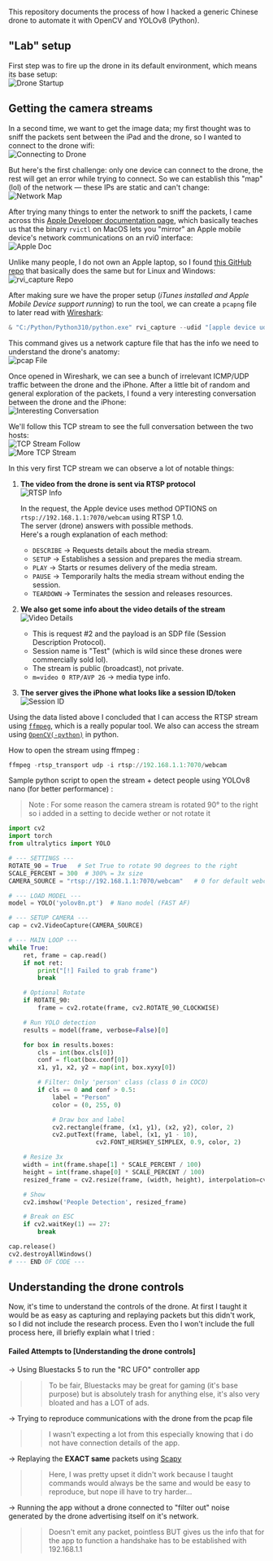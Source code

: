 This repository documents the process of how I hacked a generic Chinese drone to automate it with OpenCV and YOLOv8 (Python).


## "Lab" setup
First step was to fire up the drone in its default environment, which means its base setup:  
![Drone Startup](images/Base_setup.png)

## Getting the camera streams
In a second time, we want to get the image data; my first thought was to sniff the packets sent between the iPad and the drone, so I wanted to connect to the drone wifi:  
![Connecting to Drone](images/Droneconnect.png)

But here's the first challenge: only one device can connect to the drone, the rest will get an error while trying to connect. So we can establish this "map" (lol) of the network — these IPs are static and can't change:  
![Network Map](images/Net_map.png)

After trying many things to enter the network to sniff the packets, I came across this [Apple Developer documentation page](https://developer.apple.com/documentation/network/recording-a-packet-trace), which basically teaches us that the binary `rvictl` on MacOS lets you "mirror" an Apple mobile device's network communications on an rvi0 interface:  
![Apple Doc](images/Appledoc.png)

Unlike many people, I do not own an Apple laptop, so I found [this GitHub repo](https://github.com/gh2o/rvi_capture) that basically does the same but for Linux and Windows:  
![rvi_capture Repo](images/rvi_capturerepo.png)

After making sure we have the proper setup (*iTunes installed and Apple Mobile Device support running*) to run the tool, we can create a `pcapng` file to later read with [Wireshark](https://www.wireshark.org/):

```powershell
& "C:/Python/Python310/python.exe" rvi_capture --udid "[apple device udid]" <output>
```

This command gives us a network capture file that has the info we need to understand the drone's anatomy:  
![pcap File](images/pcap_file.png)

Once opened in Wireshark, we can see a bunch of irrelevant ICMP/UDP traffic between the drone and the iPhone. After a little bit of random and general exploration of the packets, I found a very interesting conversation between the drone and the iPhone:  
![Interesting Conversation](images/hint_1.png)

We'll follow this TCP stream to see the full conversation between the two hosts:  
![TCP Stream Follow](images/follow_stream.png)  
![More TCP Stream](images/followed_stream.png)

In this very first TCP stream we can observe a lot of notable things:

1. **The video from the drone is sent via RTSP protocol**  
   ![RTSP Info](images/rtsp1.png)

   In the request, the Apple device uses method OPTIONS on `rtsp://192.168.1.1:7070/webcam` using RTSP 1.0.  
   The server (drone) answers with possible methods.  
   Here's a rough explanation of each method:
   
   - `DESCRIBE` → Requests details about the media stream.
   - `SETUP` → Establishes a session and prepares the media stream.
   - `PLAY` → Starts or resumes delivery of the media stream.
   - `PAUSE` → Temporarily halts the media stream without ending the session.
   - `TEARDOWN` → Terminates the session and releases resources.

2. **We also get some info about the video details of the stream**  
   ![Video Details](images/rtsp_video_info.png)

   - This is request #2 and the payload is an SDP file (Session Description Protocol).
   - Session name is "Test" (which is wild since these drones were commercially sold lol).
   - The stream is public (broadcast), not private.
   - `m=video 0 RTP/AVP 26` → media type info.

3. **The server gives the iPhone what looks like a session ID/token**  
   ![Session ID](images/potential_sessid.png) 

Using the data listed above I concluded that I can access the RTSP stream using [`ffmpeg`](https://ffmpeg.org/), which is a really popular tool. We also can access the stream using [`OpenCV(-python)`](https://pypi.org/project/opencv-python/) in python.

How to open the stream using ffmpeg : 

```powershell
ffmpeg -rtsp_transport udp -i rtsp://192.168.1.1:7070/webcam
```

Sample python script to open the stream + detect people using YOLOv8 nano (for better performance) :

> Note : For some reason the camera stream is rotated 90° to the right so i added in a setting to decide wether or not rotate it

```python
import cv2
import torch
from ultralytics import YOLO

# --- SETTINGS ---
ROTATE_90 = True   # Set True to rotate 90 degrees to the right
SCALE_PERCENT = 300  # 300% = 3x size
CAMERA_SOURCE = "rtsp://192.168.1.1:7070/webcam"   # 0 for default webcam OR your RTSP link

# --- LOAD MODEL ---
model = YOLO('yolov8n.pt')  # Nano model (FAST AF)

# --- SETUP CAMERA ---
cap = cv2.VideoCapture(CAMERA_SOURCE)

# --- MAIN LOOP ---
while True:
    ret, frame = cap.read()
    if not ret:
        print("[!] Failed to grab frame")
        break

    # Optional Rotate
    if ROTATE_90:
        frame = cv2.rotate(frame, cv2.ROTATE_90_CLOCKWISE)

    # Run YOLO detection
    results = model(frame, verbose=False)[0]

    for box in results.boxes:
        cls = int(box.cls[0])
        conf = float(box.conf[0])
        x1, y1, x2, y2 = map(int, box.xyxy[0])

        # Filter: Only 'person' class (class 0 in COCO)
        if cls == 0 and conf > 0.5:
            label = "Person"
            color = (0, 255, 0)

            # Draw box and label
            cv2.rectangle(frame, (x1, y1), (x2, y2), color, 2)
            cv2.putText(frame, label, (x1, y1 - 10),
                        cv2.FONT_HERSHEY_SIMPLEX, 0.9, color, 2)

    # Resize 3x
    width = int(frame.shape[1] * SCALE_PERCENT / 100)
    height = int(frame.shape[0] * SCALE_PERCENT / 100)
    resized_frame = cv2.resize(frame, (width, height), interpolation=cv2.INTER_LINEAR)

    # Show
    cv2.imshow('People Detection', resized_frame)

    # Break on ESC
    if cv2.waitKey(1) == 27:
        break

cap.release()
cv2.destroyAllWindows()
# --- END OF CODE ---
```

## Understanding the drone controls

Now, it's time to understand the controls of the drone. 
At first I taught it would be as easy as capturing and replaying packets but this didn't work, so I did not include the research process. Even tho I won't include the full process here, ill briefly explain what I tried : 

#### Failed Attempts to [Understanding the drone controls]

-> Using Bluestacks 5 to run the "RC UFO" controller app
>> To be fair, Bluestacks may be great for gaming (it's base purpose) but is absolutely trash for anything else, it's also very bloated and has a LOT of ads.

-> Trying to reproduce communications with the drone from the pcap file
>> I wasn't expecting a lot from this especially knowing that i do not have connection details of the app.

-> Replaying the **EXACT same** packets using [Scapy](https://scapy.net/) 
>> Here, I was pretty upset it didn't work because I taught commands would always be the same and would be easy to reproduce, but nope ill have to try harder...

-> Running the app without a drone connected to "filter out" noise generated by the drone advertising itself on it's network.
>> Doesn't emit any packet, pointless BUT gives us the info that for the app to function a handshake has to be established with 192.168.1.1

